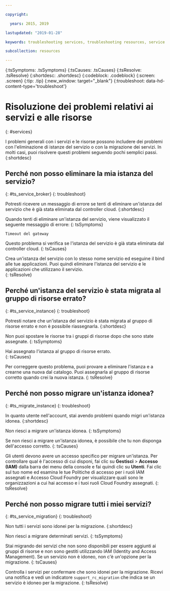 ```yaml
---

copyright:

  years: 2015, 2019

lastupdated: "2019-01-28"

keywords: troubleshooting services, troubleshooting resources, service problems, resource problems, error message

subcollection: resources

---
```



{:tsSymptoms: .tsSymptoms}
{:tsCauses: .tsCauses}
{:tsResolve: .tsResolve}
{:shortdesc: .shortdesc}
{:codeblock: .codeblock}
{:screen: .screen}
{:tip: .tip}
{:new_window: target="_blank"}
{:troubleshoot: data-hd-content-type='troubleshoot'}


# Risoluzione dei problemi relativi ai servizi e alle risorse
{: #services}

I problemi generali con i servizi e le risorse possono includere dei problemi con l'eliminazione di istanze del servizio o con la migrazione dei servizi. In molti casi, puoi risolvere questi problemi seguendo pochi semplici passi.
{:shortdesc}

## Perché non posso eliminare la mia istanza del servizio?
{: #ts_service_broker}
{: troubleshoot}

Potresti ricevere un messaggio di errore se tenti di eliminare un'istanza del servizio che è già stata eliminata dal controller cloud.
{:shortdesc}

Quando tenti di eliminare un'istanza del servizio, viene visualizzato il seguente messaggio di errore:
{: tsSymptoms}

`Timeout del gateway`

Questo problema si verifica se l'istanza del servizio è già stata eliminata dal controller cloud.
{: tsCauses}

Crea un'istanza del servizio con lo stesso nome servizio ed eseguine il bind alle tue applicazioni. Puoi quindi eliminare l'istanza del servizio e le applicazioni che utilizzano il servizio.   
{: tsResolve}

## Perché un'istanza del servizio è stata migrata al gruppo di risorse errato?
{: #ts_service_instance}
{: troubleshoot}

Potresti notare che un'istanza del servizio è stata migrata al gruppo di risorse errato e non è possibile riassegnarla.
{:shortdesc}

Non puoi spostare le risorse tra i gruppi di risorse dopo che sono state assegnate.
{: tsSymptoms}

Hai assegnato l'istanza al gruppo di risorse errato.  
{: tsCauses}

Per correggere questo problema, puoi provare a eliminare l'istanza e a crearne una nuova dal catalogo. Puoi assegnarla al gruppo di risorse corretto quando crei la nuova istanza.
{: tsResolve}

## Perché non posso migrare un'istanza idonea?
{: #ts_migrate_instance}
{: troubleshoot}

In quanto utente nell'account, stai avendo problemi quando migri un'istanza idonea.
{:shortdesc}

Non riesci a migrare un'istanza idonea.
{: tsSymptoms}

Se non riesci a migrare un'istanza idonea, è possibile che tu non disponga dell'accesso corretto.
{: tsCauses}

Gli utenti devono avere un accesso specifico per migrare un'istanza. Per controllare qual è l'accesso di cui disponi, fai clic su **Gestisci** &gt; **Accesso (IAM)** dalla barra dei menu della console e fai quindi clic su **Utenti**. Fai clic sul tuo nome ed esamina le tue Politiche di accesso per i ruoli IAM assegnati e Accesso Cloud Foundry per visualizzare quali sono le organizzazioni a cui hai accesso e i tuoi ruoli Cloud Foundry assegnati.
{: tsResolve}

## Perché non posso migrare tutti i miei servizi?
{: #ts_service_migration}
{: troubleshoot}

Non tutti i servizi sono idonei per la migrazione.
{:shortdesc}

Non riesci a migrare determinati servizi.
{: tsSymptoms}

Stai migrando dei servizi che non sono disponibili per essere aggiunti ai gruppi di risorse e non sono gestiti utilizzando IAM (Identity and Access Management). Se un servizio non è idoneo, non c'è un'opzione per la migrazione.
{: tsCauses}

Controlla i servizi per confermare che sono idonei per la migrazione. Ricevi una notifica e vedi un indicatore `support_rc_migration` che indica se un servizio è idoneo per la migrazione.
{: tsResolve}
